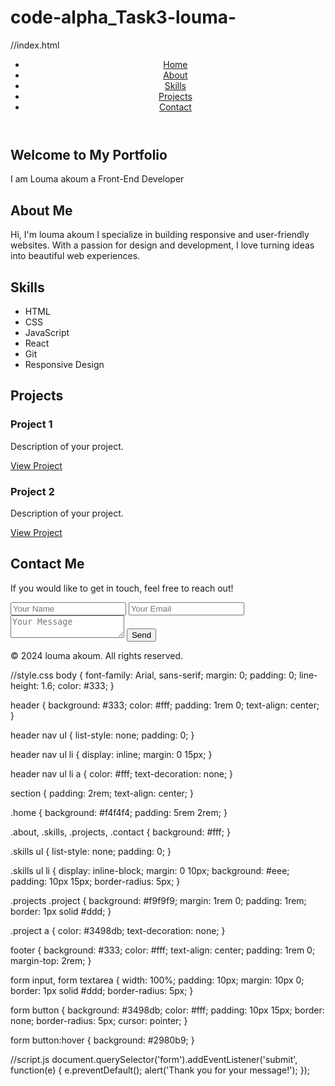 # code-alpha_Task3-louma-
//index.html
<!DOCTYPE html>
<html lang="en">
<head>
  <meta charset="UTF-8">
  <meta name="viewport" content="width=device-width, initial-scale=1.0">
  <title>My Portfolio</title>
  <link rel="stylesheet" href="style.css">
</head>
<body>
  <header>
    <nav>
      <ul>
        <li><a href="#home">Home</a></li>
        <li><a href="#about">About</a></li>
        <li><a href="#skills">Skills</a></li>
        <li><a href="#projects">Projects</a></li>
        <li><a href="#contact">Contact</a></li>
      </ul>
    </nav>
  </header>

  <section id="home" class="home">
    <h1>Welcome to My Portfolio</h1>
    <p>I am Louma akoum a Front-End Developer</p>
  </section>

  <section id="about" class="about">
    <h2>About Me</h2>
    <p>Hi, I'm louma akoum I specialize in building responsive and user-friendly websites. With a passion for design and development, I love turning ideas into beautiful web experiences.</p>
  </section>

  <section id="skills" class="skills">
    <h2>Skills</h2>
    <ul>
      <li>HTML</li>
      <li>CSS</li>
      <li>JavaScript</li>
      <li>React</li>
      <li>Git</li>
      <li>Responsive Design</li>
    </ul>
  </section>

  <section id="projects" class="projects">
    <h2>Projects</h2>
    <div class="project">
      <h3>Project 1</h3>
      <p>Description of your project.</p>
      <a href="#" target="_blank">View Project</a>
    </div>
    <div class="project">
      <h3>Project 2</h3>
      <p>Description of your project.</p>
      <a href="#" target="_blank">View Project</a>
    </div>
  </section>

  <section id="contact" class="contact">
    <h2>Contact Me</h2>
    <p>If you would like to get in touch, feel free to reach out!</p>
    <form>
      <input type="text" placeholder="Your Name" required>
      <input type="email" placeholder="Your Email" required>
      <textarea placeholder="Your Message" required></textarea>
      <button type="submit">Send</button>
    </form>
  </section>

  <footer>
    <p>&copy; 2024 louma akoum. All rights reserved.</p>
  </footer>

  <script src="script.js"></script>
</body>
</html>

//style.css
body {
    font-family: Arial, sans-serif;
    margin: 0;
    padding: 0;
    line-height: 1.6;
    color: #333;
  }
  
  header {
    background: #333;
    color: #fff;
    padding: 1rem 0;
    text-align: center;
  }
  
  header nav ul {
    list-style: none;
    padding: 0;
  }
  
  header nav ul li {
    display: inline;
    margin: 0 15px;
  }
  
  header nav ul li a {
    color: #fff;
    text-decoration: none;
  }
  
  section {
    padding: 2rem;
    text-align: center;
  }
  
  .home {
    background: #f4f4f4;
    padding: 5rem 2rem;
  }
  
  .about, .skills, .projects, .contact {
    background: #fff;
  }
  
  .skills ul {
    list-style: none;
    padding: 0;
  }
  
  .skills ul li {
    display: inline-block;
    margin: 0 10px;
    background: #eee;
    padding: 10px 15px;
    border-radius: 5px;
  }
  
  .projects .project {
    background: #f9f9f9;
    margin: 1rem 0;
    padding: 1rem;
    border: 1px solid #ddd;
  }
  
  .project a {
    color: #3498db;
    text-decoration: none;
  }
  
  footer {
    background: #333;
    color: #fff;
    text-align: center;
    padding: 1rem 0;
    margin-top: 2rem;
  }
  
  form input, form textarea {
    width: 100%;
    padding: 10px;
    margin: 10px 0;
    border: 1px solid #ddd;
    border-radius: 5px;
  }
  
  form button {
    background: #3498db;
    color: #fff;
    padding: 10px 15px;
    border: none;
    border-radius: 5px;
    cursor: pointer;
  }
  
  form button:hover {
    background: #2980b9;
  }

  //script.js
  document.querySelector('form').addEventListener('submit', function(e) {
    e.preventDefault();
    alert('Thank you for your message!');
  });
  
